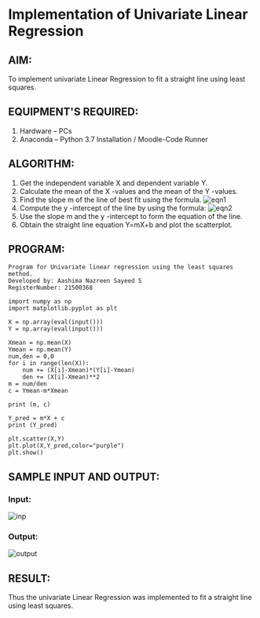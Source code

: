 # Implementation of Univariate Linear Regression
## AIM:
To implement univariate Linear Regression to fit a straight line using least squares.

## EQUIPMENT'S REQUIRED:
1.	Hardware – PCs
2.	Anaconda – Python 3.7 Installation / Moodle-Code Runner

## ALGORITHM:
1.	Get the independent variable X and dependent variable Y.
2.	Calculate the mean of the X -values and the mean of the Y -values.
3.	Find the slope m of the line of best fit using the formula.
 ![eqn1](./eq1.jpg)
4.	Compute the y -intercept of the line by using the formula:
![eqn2](./eq2.jpg)  
5.	Use the slope m and the y -intercept to form the equation of the line.
6.	Obtain the straight line equation Y=mX+b and plot the scatterplot.

## PROGRAM:
```
Program for Univariate linear regression using the least squares method.
Developed by: Aashima Nazreen Sayeed S
RegisterNumber: 21500368

import numpy as np
import matplotlib.pyplot as plt

X = np.array(eval(input()))
Y = np.array(eval(input()))

Xmean = np.mean(X)
Ymean = np.mean(Y)
num,den = 0,0
for i in range(len(X)):
    num += (X[i]-Xmean)*(Y[i]-Ymean)
    den += (X[i]-Xmean)**2
m = num/den
c = Ymean-m*Xmean
    
print (m, c)

Y_pred = m*X + c
print (Y_pred)

plt.scatter(X,Y)
plt.plot(X,Y_pred,color="purple")
plt.show()
```
## SAMPLE INPUT AND OUTPUT:

### Input:
![inp](./input.jpg)

### Output:
![output](https://user-images.githubusercontent.com/93427086/151491200-f2cf27af-f6e9-447d-b9e2-d28092266b50.png)

## RESULT:
Thus the univariate Linear Regression was implemented to fit a straight line using least squares.
